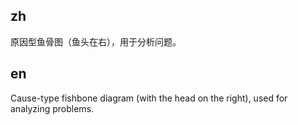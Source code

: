 ## zh

原因型鱼骨图（鱼头在右），用于分析问题。

## en

Cause-type fishbone diagram (with the head on the right), used for analyzing problems.
